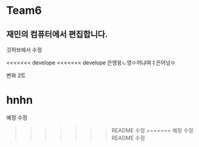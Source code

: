# Team6

## 재민의 컴퓨터에서 편집합니다.

깃허브에서 수정

<<<<<<< develope
<<<<<<< develope
은영응ㄴ영ㅇ어냐여ㅕ은어넝ㅇ

변화 2트

hnhn
=======
예정 수정
>>>>>>> README 수정
=======
예정 수정
>>>>>>> README 수정
